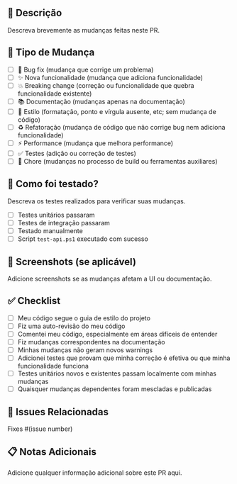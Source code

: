 ## 📝 Descrição

Descreva brevemente as mudanças feitas neste PR.

## 🎯 Tipo de Mudança

- [ ] 🐛 Bug fix (mudança que corrige um problema)
- [ ] ✨ Nova funcionalidade (mudança que adiciona funcionalidade)
- [ ] 💥 Breaking change (correção ou funcionalidade que quebra funcionalidade existente)
- [ ] 📚 Documentação (mudanças apenas na documentação)
- [ ] 🎨 Estilo (formatação, ponto e vírgula ausente, etc; sem mudança de código)
- [ ] ♻️ Refatoração (mudança de código que não corrige bug nem adiciona funcionalidade)
- [ ] ⚡ Performance (mudança que melhora performance)
- [ ] ✅ Testes (adição ou correção de testes)
- [ ] 🔧 Chore (mudanças no processo de build ou ferramentas auxiliares)

## 🧪 Como foi testado?

Descreva os testes realizados para verificar suas mudanças.

- [ ] Testes unitários passaram
- [ ] Testes de integração passaram
- [ ] Testado manualmente
- [ ] Script `test-api.ps1` executado com sucesso

## 📸 Screenshots (se aplicável)

Adicione screenshots se as mudanças afetam a UI ou documentação.

## ✅ Checklist

- [ ] Meu código segue o guia de estilo do projeto
- [ ] Fiz uma auto-revisão do meu código
- [ ] Comentei meu código, especialmente em áreas difíceis de entender
- [ ] Fiz mudanças correspondentes na documentação
- [ ] Minhas mudanças não geram novos warnings
- [ ] Adicionei testes que provam que minha correção é efetiva ou que minha funcionalidade funciona
- [ ] Testes unitários novos e existentes passam localmente com minhas mudanças
- [ ] Quaisquer mudanças dependentes foram mescladas e publicadas

## 🔗 Issues Relacionadas

Fixes #(issue number)

## 📋 Notas Adicionais

Adicione qualquer informação adicional sobre este PR aqui.
